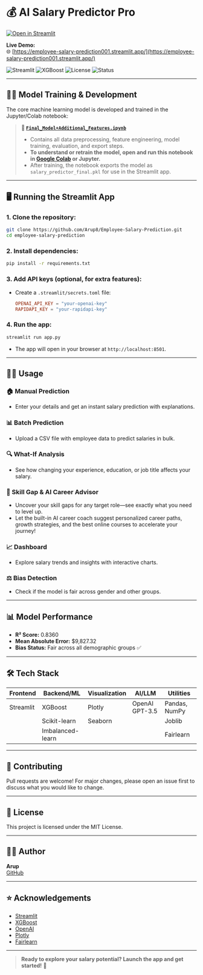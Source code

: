 # 💰 AI Salary Predictor Pro

[![Open in Streamlit](https://static.streamlit.io/badges/streamlit_badge_black_white.svg)](https://employee-salary-prediction001.streamlit.app/)

**Live Demo:**  
🌐 [https://employee-salary-prediction001.streamlit.app/](https://employee-salary-prediction001.streamlit.app/)

![Streamlit](https://img.shields.io/badge/Built%20With-Streamlit-orange?logo=streamlit)
![XGBoost](https://img.shields.io/badge/ML-XGBoost-blue?logo=xgboost)
![License](https://img.shields.io/badge/License-MIT-green)
![Status](https://img.shields.io/badge/Status-Production-brightgreen)

---

## 🧑‍🔬 Model Training & Development

The core machine learning model is developed and trained in the Jupyter/Colab notebook:

> **📓 [`Final_Model+Additional_Features.ipynb`](Final_Model+Additional_Features.ipynb)**  
> - Contains all data preprocessing, feature engineering, model training, evaluation, and export steps.
> - **To understand or retrain the model, open and run this notebook in [Google Colab](https://colab.research.google.com/) or Jupyter.**
> - After training, the notebook exports the model as `salary_predictor_final.pkl` for use in the Streamlit app.

---

## 🖥️ Running the Streamlit App

### 1. **Clone the repository:**
```bash
git clone https://github.com/Arup8/Employee-Salary-Prediction.git
cd employee-salary-prediction
```

### 2. **Install dependencies:**
```bash
pip install -r requirements.txt
```

### 3. **Add API keys (optional, for extra features):**
- Create a `.streamlit/secrets.toml` file:
  ```toml
  OPENAI_API_KEY = "your-openai-key"
  RAPIDAPI_KEY = "your-rapidapi-key"
  ```

### 4. **Run the app:**
```bash
streamlit run app.py
```

- The app will open in your browser at `http://localhost:8501`.

---

## 🧑‍💻 Usage

### 🏠 Manual Prediction
- Enter your details and get an instant salary prediction with explanations.

### 📊 Batch Prediction
- Upload a CSV file with employee data to predict salaries in bulk.

### 🔍 What-If Analysis
- See how changing your experience, education, or job title affects your salary.

### 🎯 Skill Gap & AI Career Advisor
- Uncover your skill gaps for any target role—see exactly what you need to level up.
- Let the built-in AI career coach suggest personalized career paths, growth strategies, and the best online courses to accelerate your journey!

### 📈 Dashboard
- Explore salary trends and insights with interactive charts.

### ⚖️ Bias Detection
- Check if the model is fair across gender and other groups.

---

## 📊 Model Performance

- **R² Score:** 0.8360
- **Mean Absolute Error:** $9,827.32
- **Bias Status:** Fair across all demographic groups ✅

---

## 🛠️ Tech Stack

| Frontend   | Backend/ML      | Visualization | AI/LLM         | Utilities      |
|------------|-----------------|--------------|----------------|---------------|
| Streamlit  | XGBoost         | Plotly       | OpenAI GPT-3.5 | Pandas, NumPy  |
|            | Scikit-learn    | Seaborn      |                | Joblib         |
|            | Imbalanced-learn|              |                | Fairlearn      |

---

## 🤝 Contributing

Pull requests are welcome! For major changes, please open an issue first to discuss what you would like to change.

---

## 📄 License

This project is licensed under the MIT License.

---

## 🙋‍♂️ Author

**Arup**  
[GitHub](https://github.com/Arup8)

---

## ⭐ Acknowledgements

- [Streamlit](https://streamlit.io/)
- [XGBoost](https://xgboost.ai/)
- [OpenAI](https://openai.com/)
- [Plotly](https://plotly.com/)
- [Fairlearn](https://fairlearn.org/)

---

> **Ready to explore your salary potential? Launch the app and get started!** 🚀
